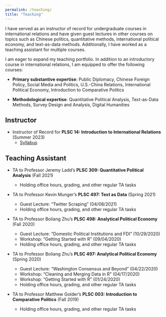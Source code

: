 ```yaml
---
permalink: /teaching/
title: "Teaching"
---
```


I have served as an instructor of record for undergraduate courses in international relations and have given guest lectures in other courses on topics such as Chinese politics, quantitative methods, international political economy, and text-as-data methods. Additionally, I have worked as a teaching assistant for multiple courses.

I am eager to expand my teaching portfolio. In addition to an introductory course in international relations, I am equipped to offer the following courses:

  - <b>Primary substantive expertise</b>: Public Diplomacy, Chinese Foreign Policy, Social Media and Politics, U.S.-China Relations, International Political Economy, Introduction to Comparative Politics

  - <b>Methodological expertise</b>: Quantitative Political Analysis, Text-as-Data Methods, Survey Design and Analysis, Digital Humanities

## Instructor

- Instructor of Record for <b>PLSC 14: Introduction to International Relations</b> (Summer 2023)
  - [Syllabus](https://github.com/AngelVillegasCruz/AngelVillegasCruz.github.io/raw/master/files/PLSC%2014%20Summer%202023.pdf)

## Teaching Assistant

- TA to Professor Jeremy Ladd’s <b>PLSC 309: Quantitative Political Analysis</b> (Fall 2021)
  - Holding office hours, grading, and other regular TA tasks

- TA to Professor Kevin Munger’s <b>PLSC 497: Text as Data</b> (Spring 2021)
  - Guest Lecture: “Twitter Scraping” (04/08/2021)
  - Holding office hours, grading, and other regular TA tasks

- TA to Professor Boliang Zhu’s <b>PLSC 498: Analytical Political Economy</b> (Fall 2020)
  - Guest Lecture: “Domestic Political Institutions and FDI” (10/29/2020)
  - Workshop: “Getting Started with R” (09/04/2020)
  - Holding office hours, grading, and other regular TA tasks

- TA to Professor Boliang Zhu’s <b>PLSC 497: Analytical Political Economy</b> (Spring 2020)
  - Guest Lecture: “Washington Consensus and Beyond” (04/22/2020)
  - Workshop: “Cleaning and Merging Data in R” (04/17/2020)
  - Workshop: “Getting Started with R” (01/24/2020)
  - Holding office hours, grading, and other regular TA tasks

- TA to Professor Matthew Golder’s <b>PLSC 003: Introduction to Comparative Politics</b> (Fall 2019)
  - Holding office hours, grading, and other regular TA tasks
